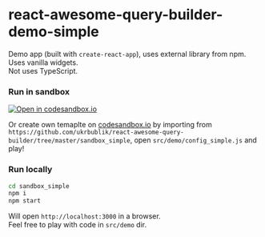 # react-awesome-query-builder-demo-simple

Demo app (built with `create-react-app`), uses external library from npm.  
Uses vanilla widgets.  
Not uses TypeScript.  


### Run in sandbox
[![Open in codesandbox.io](https://codesandbox.io/static/img/play-codesandbox.svg)](https://codesandbox.io/s/github/ukrbublik/react-awesome-query-builder/tree/master/sandbox_simple?file=/src/demo/config_simple.js)

Or create own temaplte on [codesandbox.io](https://codesandbox.io/) by importing from `https://github.com/ukrbublik/react-awesome-query-builder/tree/master/sandbox_simple`, open `src/demo/config_simple.js` and play!


### Run locally
```sh
cd sandbox_simple
npm i
npm start
```
Will open `http://localhost:3000` in a browser.  
Feel free to play with code in `src/demo` dir.  
